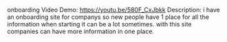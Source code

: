 onboarding
Video Demo:  https://youtu.be/580F_CxJbkk
Description: i have an onboarding site for companys so new people have 1 place for all the information when starting it can be a lot sometimes. with this site companies can have more information in one place.

